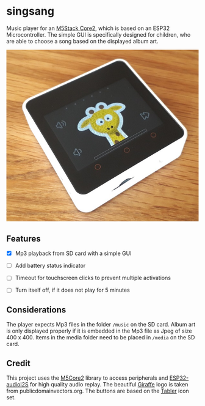 # singsang

Music player for an [M5Stack Core2](https://m5stack.com/collections/all/products/m5stack-core2-esp32-iot-development-kit), which is based on an ESP32 Microcontroller.
The simple GUI is specifically designed for children, who are able to choose a song based on the displayed album art.

![M5Stack Core2 running singsang](/media/singsang.jpg?raw=true)


## Features
- [x] Mp3 playback from SD card with a simple GUI
- [ ] Add battery status indicator
- [ ] Timeout for touchscreen clicks to prevent multiple activations
- [ ] Turn itself off, if it does not play for 5 minutes


## Considerations
The player expects Mp3 files in the folder `/music` on the SD card.
Album art is only displayed properly if it is embedded in the Mp3 file as Jpeg of size 400 x 400.
Items in the media folder need to be placed in `/media` on the SD card.


## Credit
This project uses the [M5Core2](https://github.com/m5stack/M5Core2) library to access peripherals and [ESP32-audioI2S](https://github.com/schreibfaul1/ESP32-audioI2S) for high quality audio replay.
The beautiful [Giraffe](https://publicdomainvectors.org/en/free-clipart/Cartoon-giraffe-image/49785.html) logo is taken from publicdomainvectors.org. The buttons are based on the [Tabler](https://github.com/tabler/tabler-icons) icon set. 


